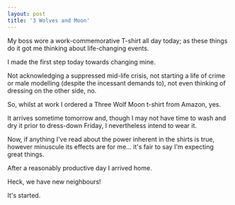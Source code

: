 ```yaml
---
layout: post
title: '3 Wolves and Moon'
---
```


My boss wore a work-commemorative T-shirt all day today; as these things do it got me thinking about life-changing events.

I made the first step today towards changing mine.

Not acknowledging a suppressed mid-life crisis, not starting a life of crime or male modelling (despite the incessant demands to), not even thinking of dressing on the other side, no.

So, whilst at work I ordered a Three Wolf Moon t-shirt from Amazon, yes.

It arrives sometime tomorrow and, though I may not have time to wash and dry it prior to dress-down Friday, I nevertheless intend to wear it.

Now, if anything I've read about the power inherent in the shirts is true, however minuscule its effects are for me… it's fair to say I'm expecting great things.

After a reasonably productive day I arrived home.

Heck, we have new neighbours!

It's started.
